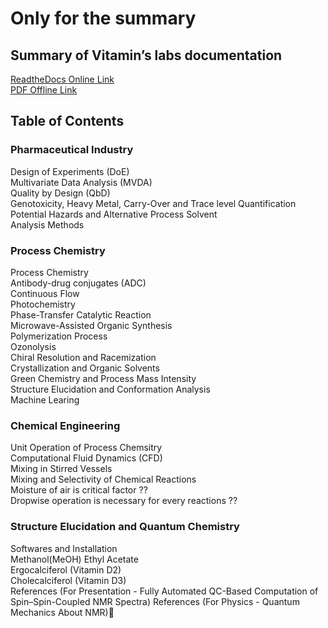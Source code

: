 # Only for the summary
## Summary of Vitamin’s labs documentation  
[ReadtheDocs Online Link](https://summary-of-vitamins.readthedocs.io/en/latest/)  
[PDF Offline Link](https://summary-of-vitamins.readthedocs.io/_/downloads/en/latest/pdf/)  
## Table of Contents

### Pharmaceutical Industry
Design of Experiments (DoE)  
Multivariate Data Analysis (MVDA)  
Quality by Design (QbD)  
Genotoxicity, Heavy Metal, Carry-Over and Trace level Quantification  
Potential Hazards and Alternative Process Solvent  
Analysis Methods  
### Process Chemistry
Process Chemistry  
Antibody-drug conjugates (ADC)  
Continuous Flow  
Photochemistry  
Phase-Transfer Catalytic Reaction  
Microwave-Assisted Organic Synthesis  
Polymerization Process  
Ozonolysis  
Chiral Resolution and Racemization  
Crystallization and Organic Solvents  
Green Chemistry and Process Mass Intensity  
Structure Elucidation and Conformation Analysis  
Machine Learing
### Chemical Engineering
Unit Operation of Process Chemsitry  
Computational Fluid Dynamics (CFD)  
Mixing in Stirred Vessels  
Mixing and Selectivity of Chemical Reactions  
Moisture of air is critical factor ??  
Dropwise operation is necessary for every reactions ??  
### Structure Elucidation and Quantum Chemistry  
Softwares and Installation  
Methanol(MeOH)
Ethyl Acetate  
Ergocalciferol (Vitamin D2)  
Cholecalciferol (Vitamin D3)  
References (For Presentation - Fully Automated QC-Based Computation of Spin–Spin-Coupled NMR Spectra)
References (For Physics - Quantum Mechanics About NMR)🚡
